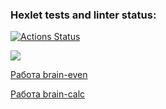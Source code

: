 ### Hexlet tests and linter status:
[![Actions Status](https://github.com/tresh-polka/frontend-project-44/actions/workflows/hexlet-check.yml/badge.svg)](https://github.com/tresh-polka/frontend-project-44/actions)

<a href="https://codeclimate.com/github/tresh-polka/frontend-project-44/maintainability"><img src="https://api.codeclimate.com/v1/badges/b84640aa660925c67527/maintainability" /></a>

<a href='https://asciinema.org/a/bJL5dYPb1wZB9QT86xh9BBAeU'>Работа brain-even<a>

<a href='https://asciinema.org/a/tSnlEKXFVVN9Ykfalhzi63iTu'>Работа brain-calc</a>